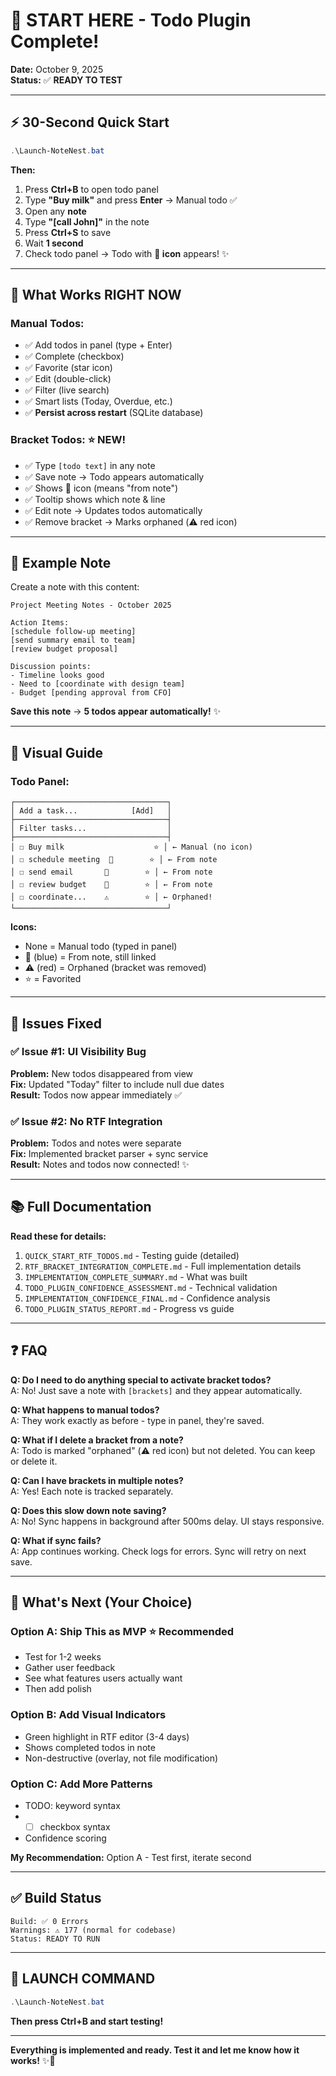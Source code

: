 # 🚀 START HERE - Todo Plugin Complete!

**Date:** October 9, 2025  
**Status:** ✅ **READY TO TEST**

---

## ⚡ 30-Second Quick Start

```powershell
.\Launch-NoteNest.bat
```

**Then:**
1. Press **Ctrl+B** to open todo panel
2. Type **"Buy milk"** and press **Enter** → Manual todo ✅
3. Open any **note**
4. Type **"[call John]"** in the note
5. Press **Ctrl+S** to save
6. Wait **1 second**
7. Check todo panel → Todo with **📄 icon** appears! ✨

---

## 🎯 What Works RIGHT NOW

### **Manual Todos:**
- ✅ Add todos in panel (type + Enter)
- ✅ Complete (checkbox)
- ✅ Favorite (star icon)
- ✅ Edit (double-click)
- ✅ Filter (live search)
- ✅ Smart lists (Today, Overdue, etc.)
- ✅ **Persist across restart** (SQLite database)

### **Bracket Todos:** ⭐ **NEW!**
- ✅ Type `[todo text]` in any note
- ✅ Save note → Todo appears automatically
- ✅ Shows 📄 icon (means "from note")
- ✅ Tooltip shows which note & line
- ✅ Edit note → Updates todos automatically
- ✅ Remove bracket → Marks orphaned (⚠️ red icon)

---

## 📄 Example Note

Create a note with this content:

```
Project Meeting Notes - October 2025

Action Items:
[schedule follow-up meeting]
[send summary email to team]
[review budget proposal]

Discussion points:
- Timeline looks good
- Need to [coordinate with design team]
- Budget [pending approval from CFO]
```

**Save this note** → **5 todos appear automatically!** ✨

---

## 🎨 Visual Guide

### **Todo Panel:**

```
┌──────────────────────────────────┐
│ Add a task...            [Add]   │
├──────────────────────────────────┤
│ Filter tasks...                  │
├──────────────────────────────────┤
│ ☐ Buy milk                    ⭐ │ ← Manual (no icon)
│ ☐ schedule meeting  📄        ⭐ │ ← From note
│ ☐ send email       📄        ⭐ │ ← From note
│ ☐ review budget    📄        ⭐ │ ← From note
│ ☐ coordinate...    ⚠️        ⭐ │ ← Orphaned!
└──────────────────────────────────┘
```

**Icons:**
- None = Manual todo (typed in panel)
- 📄 (blue) = From note, still linked
- ⚠️ (red) = Orphaned (bracket was removed)
- ⭐ = Favorited

---

## 🐛 Issues Fixed

### **✅ Issue #1: UI Visibility Bug**
**Problem:** New todos disappeared from view  
**Fix:** Updated "Today" filter to include null due dates  
**Result:** Todos now appear immediately ✅

### **✅ Issue #2: No RTF Integration**
**Problem:** Todos and notes were separate  
**Fix:** Implemented bracket parser + sync service  
**Result:** Notes and todos now connected! ✨

---

## 📚 Full Documentation

**Read these for details:**
1. `QUICK_START_RTF_TODOS.md` - Testing guide (detailed)
2. `RTF_BRACKET_INTEGRATION_COMPLETE.md` - Full implementation details
3. `IMPLEMENTATION_COMPLETE_SUMMARY.md` - What was built
4. `TODO_PLUGIN_CONFIDENCE_ASSESSMENT.md` - Technical validation
5. `IMPLEMENTATION_CONFIDENCE_FINAL.md` - Confidence analysis
6. `TODO_PLUGIN_STATUS_REPORT.md` - Progress vs guide

---

## ❓ FAQ

**Q: Do I need to do anything special to activate bracket todos?**  
A: No! Just save a note with `[brackets]` and they appear automatically.

**Q: What happens to manual todos?**  
A: They work exactly as before - type in panel, they're saved.

**Q: What if I delete a bracket from a note?**  
A: Todo is marked "orphaned" (⚠️ red icon) but not deleted. You can keep or delete it.

**Q: Can I have brackets in multiple notes?**  
A: Yes! Each note is tracked separately.

**Q: Does this slow down note saving?**  
A: No! Sync happens in background after 500ms delay. UI stays responsive.

**Q: What if sync fails?**  
A: App continues working. Check logs for errors. Sync will retry on next save.

---

## 🎯 What's Next (Your Choice)

### **Option A: Ship This as MVP** ⭐ Recommended
- Test for 1-2 weeks
- Gather user feedback
- See what features users actually want
- Then add polish

### **Option B: Add Visual Indicators**
- Green highlight in RTF editor (3-4 days)
- Shows completed todos in note
- Non-destructive (overlay, not file modification)

### **Option C: Add More Patterns**
- TODO: keyword syntax
- - [ ] checkbox syntax
- Confidence scoring

**My Recommendation:** Option A - Test first, iterate second

---

## ✅ Build Status

```
Build: ✅ 0 Errors
Warnings: ⚠️ 177 (normal for codebase)
Status: READY TO RUN
```

---

## 🚀 **LAUNCH COMMAND**

```powershell
.\Launch-NoteNest.bat
```

**Then press Ctrl+B and start testing!**

---

**Everything is implemented and ready. Test it and let me know how it works!** ✨🎉

